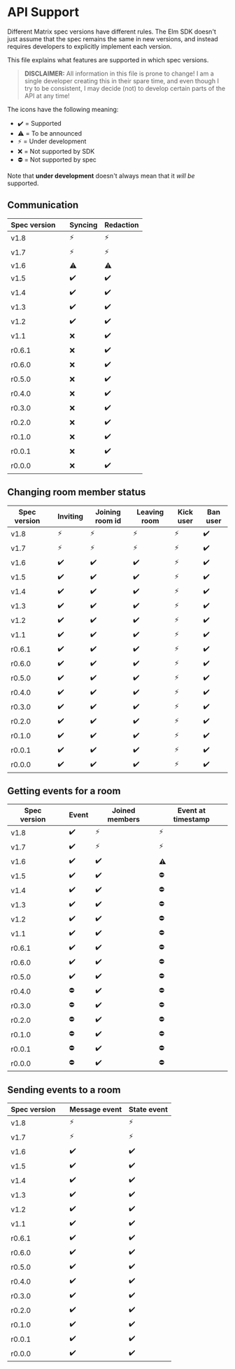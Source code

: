 # API Support

Different Matrix spec versions have different rules. The Elm SDK doesn't just assume that the spec remains the same in new versions, and instead requires developers to explicitly implement each version.

This file explains what features are supported in which spec versions.

> **DISCLAIMER:** All information in this file is prone to change! I am a single developer creating this in their spare time, and even though I try to be consistent, I may decide (not) to develop certain parts of the API at any time!

The icons have the following meaning:

- ✔️ = Supported
- ⚠️ = To be announced
- ⚡ = Under development
- ❌ = Not supported by SDK
- ⛔ = Not supported by spec

Note that **under development** doesn't always mean that it _will be_ supported.

## Communication

| **Spec version** |   | Syncing | Redaction |
| ---------------- | - | ------- | --------- |
| v1.8   || ⚡ | ⚡ |
| v1.7   || ⚡ | ⚡ |
| v1.6   || ⚠️ | ⚠️ |
| v1.5   || ✔️ | ✔️ |
| v1.4   || ✔️ | ✔️ |
| v1.3   || ✔️ | ✔️ |
| v1.2   || ✔️ | ✔️ |
| v1.1   || ❌ | ✔️ |
| r0.6.1 || ❌ | ✔️ |
| r0.6.0 || ❌ | ✔️ |
| r0.5.0 || ❌ | ✔️ |
| r0.4.0 || ❌ | ✔️ |
| r0.3.0 || ❌ | ✔️ |
| r0.2.0 || ❌ | ✔️ |
| r0.1.0 || ❌ | ✔️ |
| r0.0.1 || ❌ | ✔️ |
| r0.0.0 || ❌ | ✔️ |

## Changing room member status

| **Spec version** |   | Inviting | Joining room id | Leaving room | Kick user | Ban user |
| ---------------- | - | -------- | --------------- | ------------ | --------- | -------- |
| v1.8   || ⚡ | ⚡ | ⚡ | ⚡ | ✔️ |
| v1.7   || ⚡ | ⚡ | ⚡ | ⚡ | ✔️ |
| v1.6   || ✔️ | ✔️ | ✔️ | ⚡ | ✔️ |
| v1.5   || ✔️ | ✔️ | ✔️ | ⚡ | ✔️ |
| v1.4   || ✔️ | ✔️ | ✔️ | ⚡ | ✔️ |
| v1.3   || ✔️ | ✔️ | ✔️ | ⚡ | ✔️ |
| v1.2   || ✔️ | ✔️ | ✔️ | ⚡ | ✔️ |
| v1.1   || ✔️ | ✔️ | ✔️ | ⚡ | ✔️ |
| r0.6.1 || ✔️ | ✔️ | ✔️ | ⚡ | ✔️ |
| r0.6.0 || ✔️ | ✔️ | ✔️ | ⚡ | ✔️ |
| r0.5.0 || ✔️ | ✔️ | ✔️ | ⚡ | ✔️ |
| r0.4.0 || ✔️ | ✔️ | ✔️ | ⚡ | ✔️ |
| r0.3.0 || ✔️ | ✔️ | ✔️ | ⚡ | ✔️ |
| r0.2.0 || ✔️ | ✔️ | ✔️ | ⚡ | ✔️ |
| r0.1.0 || ✔️ | ✔️ | ✔️ | ⚡ | ✔️ |
| r0.0.1 || ✔️ | ✔️ | ✔️ | ⚡ | ✔️ |
| r0.0.0 || ✔️ | ✔️ | ✔️ | ⚡ | ✔️ |

## Getting events for a room

| **Spec version** |   | Event | Joined members | Event at timestamp |
| ---------------- | - | ----- | -------------- | ------------------ |
| v1.8   || ✔️ | ⚡ | ⚡ |
| v1.7   || ✔️ | ⚡ | ⚡ |
| v1.6   || ✔️ | ✔️ | ⚠️ |
| v1.5   || ✔️ | ✔️ | ⛔ |
| v1.4   || ✔️ | ✔️ | ⛔ |
| v1.3   || ✔️ | ✔️ | ⛔ |
| v1.2   || ✔️ | ✔️ | ⛔ |
| v1.1   || ✔️ | ✔️ | ⛔ |
| r0.6.1 || ✔️ | ✔️ | ⛔ |
| r0.6.0 || ✔️ | ✔️ | ⛔ |
| r0.5.0 || ✔️ | ✔️ | ⛔ |
| r0.4.0 || ⛔ | ✔️ | ⛔ |
| r0.3.0 || ⛔ | ✔️ | ⛔ |
| r0.2.0 || ⛔ | ✔️ | ⛔ |
| r0.1.0 || ⛔ | ✔️ | ⛔ |
| r0.0.1 || ⛔ | ✔️ | ⛔ |
| r0.0.0 || ⛔ | ✔️ | ⛔ |

## Sending events to a room

| **Spec version** |   | Message event | State event |
| ---------------- | - | ------------- | ----------- |
| v1.8   || ⚡ | ⚡ |
| v1.7   || ⚡ | ⚡ |
| v1.6   || ✔️ | ✔️ |
| v1.5   || ✔️ | ✔️ |
| v1.4   || ✔️ | ✔️ |
| v1.3   || ✔️ | ✔️ |
| v1.2   || ✔️ | ✔️ |
| v1.1   || ✔️ | ✔️ |
| r0.6.1 || ✔️ | ✔️ |
| r0.6.0 || ✔️ | ✔️ |
| r0.5.0 || ✔️ | ✔️ |
| r0.4.0 || ✔️ | ✔️ |
| r0.3.0 || ✔️ | ✔️ |
| r0.2.0 || ✔️ | ✔️ |
| r0.1.0 || ✔️ | ✔️ |
| r0.0.1 || ✔️ | ✔️ |
| r0.0.0 || ✔️ | ✔️ |
